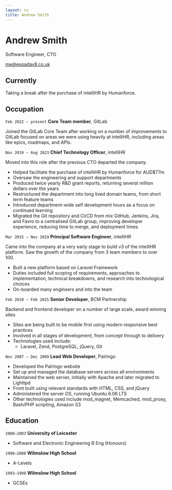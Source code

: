 ```yaml
---
layout: cv
title: Andrew Smith
---
```


# Andrew Smith

Software Engineer, CTO

[me@espadav8.co.uk](me@espadav8.co.uk)

## Currently

Taking a break after the purchase of intelliHR by Humanforce.

## Occupation

`Feb 2022 – present`
**Core Team member**, GitLab

Joined the GitLab Core Team after working on a number of improvements to GitLab focused on areas we were using heavily at intelliHR, including areas like epics, roadmaps, and APIs.

`Nov 2019 – Aug 2023`
**Chief Technology Officer**, intelliHR

Moved into this role after the previous CTO departed the company.

- Helped facilitate the purchase of intelliHR by Humanforce for AUD$77m
- Oversaw the engineering and support departments
- Produced twice yearly R&D grant reports, returning several million dollars over the years
- Restructured the department into long lived domain teams, from short term feature teams
- Introduced department-wide self development hours as a focus on continued learning
- Migrated the Git repository and CI/CD from mix GitHub, Jenkins, Jira, and Favro to a centralised GitLab group, improving developer experience, reducing time to merge, and deployment times

`Mar 2015 – Nov 2019`
**Principal Software Engineer**, intelliHR

Came into the company at a very early stage to build v3 of the intelliHR platform. Saw the growth of the company from 3 team members to over 100.

- Built a new platform based on Laravel Framework
- Duties included full scoping of requirements, approaches to implementation, technical breakdowns, and research into technological choices
- On-boarded many engineers and into the team

`Feb 2010 – Feb 2015`
**Senior Developer**, BCM Partnership

Backend and frontend developer on a number of large scale, award winning sites

- Sites are being built to be mobile first using modern responsive best practices
- Involved in all stages of development, from concept through to delivery
- Technologies used include:
  - Laravel, Zend, PostgreSQL, jQuery, Git

`Nov 2007 – Dec 2009`
**Lead Web Developer**, Palringo

- Developed the Palringo website
- Set up and managed the database servers across all environments
- Maintained the web server, initially with Apache and later migrated to Lighttpd
- Front built using relevant standards with HTML, CSS, and jQuery
- Administered the server OS, running Ubuntu 6.06 LTS
- Other technologies used include mod_magnet, Memcached, mod_proxy, Bash/PHP scripting, Amazon S3

## Education

`2000–2003`
**University of Leicester**

- Software and Electronic Engineering B Eng (Honours)

`1998–2000`
**Wilmslow High School**

- A-Levels

`1993–1998`
**Wilmslow High School**

- GCSEs

<!-- ### Footer

Last updated: Jan 2024 -->
